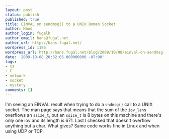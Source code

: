 ```yaml
---
layout: post
status: publish
published: true
title: EINVAL on sendmsg() to a UNIX Doman Socket
author: Hans
author_login: fugalh
author_email: hans@fugal.net
author_url: http://hans.fugal.net/
wordpress_id: 1186
wordpress_url: http://hans.fugal.net/blog/2009/10/08/einval-on-sendmsg-to-a-unix-doman-socket
date: '2009-10-08 20:32:05.000000000 -07:00'
tags:
- cs
- C
- network
- socket
- mystery
comments: []
---
```

I'm seeing an EINVAL result when trying to do a <code>sndmsg()</code> call to a UNIX socket. The man page says that means that the sum of the <code>iov_len</code>s overflows an <code>ssize_t</code>, but an <code>ssize_t</code> is 8 bytes on this machine and there's only one iov and its length is 671. Last I checked that doesn't overflow anything but a char. What gives? Same code works fine in Linux and when using UDP or TCP. 
